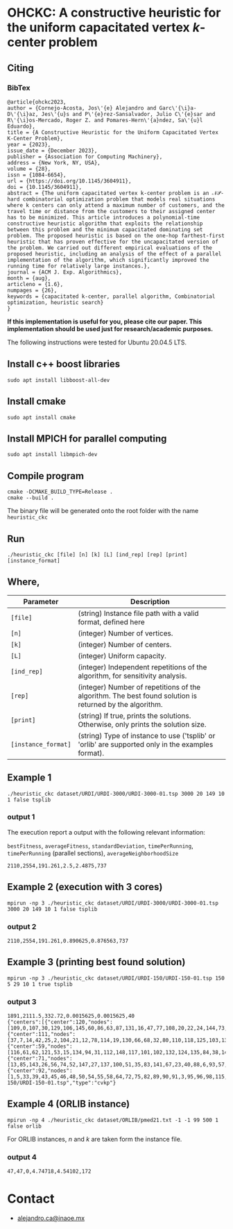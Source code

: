 # OHCKC: A constructive heuristic for the uniform capacitated vertex $k$-center problem

## Citing
### BibTex
```
@article{ohckc2023,
author = {Cornejo-Acosta, Jos\'{e} Alejandro and Garc\'{\i}a-D\'{\i}az, Jes\'{u}s and P\'{e}rez-Sansalvador, Julio C\'{e}sar and R\'{\i}os-Mercado, Roger Z. and Pomares-Hern\'{a}ndez, Sa\'{u}l Eduardo},
title = {A Constructive Heuristic for the Uniform Capacitated Vertex K-Center Problem},
year = {2023},
issue_date = {December 2023},
publisher = {Association for Computing Machinery},
address = {New York, NY, USA},
volume = {28},
issn = {1084-6654},
url = {https://doi.org/10.1145/3604911},
doi = {10.1145/3604911},
abstract = {The uniform capacitated vertex k-center problem is an 𝒩𝒫-hard combinatorial optimization problem that models real situations where k centers can only attend a maximum number of customers, and the travel time or distance from the customers to their assigned center has to be minimized. This article introduces a polynomial-time constructive heuristic algorithm that exploits the relationship between this problem and the minimum capacitated dominating set problem. The proposed heuristic is based on the one-hop farthest-first heuristic that has proven effective for the uncapacitated version of the problem. We carried out different empirical evaluations of the proposed heuristic, including an analysis of the effect of a parallel implementation of the algorithm, which significantly improved the running time for relatively large instances.},
journal = {ACM J. Exp. Algorithmics},
month = {aug},
articleno = {1.6},
numpages = {26},
keywords = {capacitated k-center, parallel algorithm, Combinatorial optimization, heuristic search}
}
```


**If this implementation is useful for you, please cite our paper.
This implementation should be used just for research/academic purposes.**

The following instructions were tested for Ubuntu 20.04.5 LTS.

## Install c++ boost libraries
```
sudo apt install libboost-all-dev
```

## Install cmake
```
sudo apt install cmake
```

## Install MPICH for parallel computing
```
sudo apt install libmpich-dev
```

## Compile program
```
cmake -DCMAKE_BUILD_TYPE=Release .
cmake --build .
```
The binary file will be generated onto the root folder with the name ```heuristic_ckc```

## Run
```
./heuristic_ckc [file] [n] [k] [L] [ind_rep] [rep] [print] [instance_format]
```

## Where,

|  Parameter |                                          Description                                          |
|----------|---------------------------------------------------------------------------------------------|
| `[file]` | (string) Instance file path with a valid format, defined here                                    |
| `[n]`    | (integer) Number of vertices.  |
| `[k]`    | (integer) Number of centers.   |
| `[L]`    | (integer) Uniform capacity.    |
| `[ind_rep]`    | (integer) Independent repetitions of the algorithm, for sensitivity analysis. |
| `[rep]`    | (integer) Number of repetitions of the algorithm. The best found solution is returned by the algorithm. |
| `[print]`    | (string) If true, prints the solutions. Otherwise, only prints the solution size. |
| `[instance_format]`    | (string) Type of instance to use ('tsplib' or 'orlib' are supported only in the examples format). |

## Example 1
```
./heuristic_ckc dataset/URDI/URDI-3000/URDI-3000-01.tsp 3000 20 149 10 1 false tsplib
```

### output 1
The execution report a output with the following relevant information:

`bestFitness`, `averageFitness`, `standardDeviation`, `timePerRunning`, `timePerRunning` (parallel sections), `averageNeighborhoodSize`
```
2110,2554,191.261,2.5,2.4875,737
```
## Example 2 (execution with 3 cores)
```
mpirun -np 3 ./heuristic_ckc dataset/URDI/URDI-3000/URDI-3000-01.tsp 3000 20 149 10 1 false tsplib
```

### output 2
```
2110,2554,191.261,0.890625,0.876563,737
```
  
## Example 3 (printing best found solution)
```
mpirun -np 3 ./heuristic_ckc dataset/URDI/URDI-150/URDI-150-01.tsp 150 5 29 10 1 true tsplib
```

### output 3
```
1891,2111.5,332.72,0.0015625,0.0015625,40
{"centers":[{"center":120,"nodes":[109,0,107,30,129,106,145,60,86,63,87,131,16,47,77,108,20,22,24,144,73,133,28,126,139,99,41,29,36]},{"center":111,"nodes":[37,7,14,42,25,2,104,21,12,78,114,19,130,66,68,32,80,110,118,125,103,136,97,34,69,79,8,65,4]},{"center":59,"nodes":[116,61,62,121,53,15,134,94,31,112,148,117,101,102,132,124,135,84,38,146,142,70,140,81,11,17,10,113,18]},{"center":71,"nodes":[13,85,143,26,56,74,52,147,27,137,100,51,35,83,141,67,23,40,88,6,93,57,44,76,105,49,9,122,127]},{"center":92,"nodes":[1,5,33,39,43,45,46,48,50,54,55,58,64,72,75,82,89,90,91,3,95,96,98,115,119,123,128,138,149]}],"instance":"dataset/tsplib/URDI-150/URDI-150-01.tsp","type":"cvkp"}
```

## Example 4 (ORLIB instance)
```
mpirun -np 4 ./heuristic_ckc dataset/ORLIB/pmed21.txt -1 -1 99 500 1 false orlib
```
For ORLIB instances, $n$ and $k$ are taken form the instance file.

### output 4
```
47,47,0,4.74718,4.54102,172
```

# Contact
- alejandro.ca@inaoe.mx 
